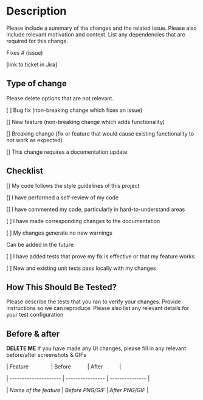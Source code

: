 # Description

Please include a summary of the changes and the related issue. Please also include relevant motivation and context. List any dependencies that are required for this change.



Fixes # (issue)

[link to ticket in Jira]



## Type of change

Please delete options that are not relevant.



[ ] Bug fix (non-breaking change which fixes an issue)

[] New feature (non-breaking change which adds functionality)

[] Breaking change (fix or feature that would cause existing functionality to not work as expected)

[] This change requires a documentation update



## Checklist

[] My code follows the style guidelines of this project

[] I have performed a self-review of my code

[] I have commented my code, particularly in hard-to-understand areas

[ ] I have made corresponding changes to the documentation

[ ] My changes generate no new warnings



Can be added in the future

[ ] I have added tests that prove my fix is effective or that my feature works

[ ] New and existing unit tests pass locally with my changes



## How This Should Be Tested?

Please describe the tests that you ran to verify your changes. Provide instructions so we can reproduce. Please also list any relevant details for your test configuration



## Before & after

**DELETE ME** If you have made any UI changes, please fill in any relevant before/after screenshots & GIFs

| Feature               | Before           | After           |

| --------------------- | ---------------- | --------------- |

| _Name of the feature_ | _Before PNG/GIF_ | _After PNG/GIF_ |
